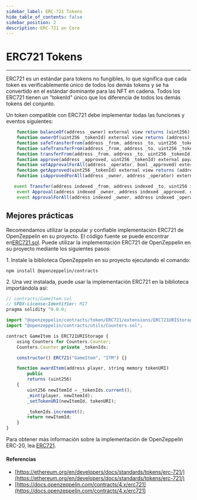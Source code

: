 ```yaml
---
sidebar_label: ERC-721 Tokens
hide_table_of_contents: false
sidebar_position: 2
description: ERC-721 on Core
---
```


# ERC721 Tokens

---

ERC721 es un estándar para tokens no fungibles, lo que significa que cada token es verificablemente único de todos los demás tokens y se ha convertido en el estándar dominante para las NFT en cadena. Todos los ERC721 tienen un "tokenId" único que los diferencia de todos los demás tokens del conjunto.

Un token compatible con ERC721 debe implementar todas las funciones y eventos siguientes:

```javascript
    function balanceOf(address _owner) external view returns (uint256);
    function ownerOf(uint256 _tokenId) external view returns (address);
    function safeTransferFrom(address _from, address _to, uint256 _tokenId, bytes data) external payable;
    function safeTransferFrom(address _from, address _to, uint256 _tokenId) external payable;
    function transferFrom(address _from, address _to, uint256 _tokenId) external payable;
    function approve(address _approved, uint256 _tokenId) external payable;
    function setApprovalForAll(address _operator, bool _approved) external;
    function getApproved(uint256 _tokenId) external view returns (address);
    function isApprovedForAll(address _owner, address _operator) external view returns (bool);
```

```javascript
   event Transfer(address indexed _from, address indexed _to, uint256 indexed _tokenId);
    event Approval(address indexed _owner, address indexed _approved, uint256 indexed _tokenId);
    event ApprovalForAll(address indexed _owner, address indexed _operator, bool _approved);
```

## Mejores prácticas

Recomendamos utilizar la popular y confiable implementación ERC721 de OpenZeppelin en su proyecto. El código fuente se puede encontrar en[ERC721.sol](https://github.com/OpenZeppelin/openzeppelin-contracts/blob/master/contracts/token/ERC721/ERC721.sol). Puede utilizar la implementación ERC721 de OpenZeppelin en su proyecto mediante los siguientes pasos:

1\. Instale la biblioteca OpenZeppelin en su proyecto ejecutando el comando:

`npm install @openzeppelin/contracts`

2\. Una vez instalada, puede usar la implementación ERC721 en la biblioteca importándola así:

```javascript
// contracts/GameItem.sol
// SPDX-License-Identifier: MIT
pragma solidity ^0.8.0;

import "@openzeppelin/contracts/token/ERC721/extensions/ERC721URIStorage.sol";
import "@openzeppelin/contracts/utils/Counters.sol";

contract GameItem is ERC721URIStorage {
    using Counters for Counters.Counter;
    Counters.Counter private _tokenIds;

    constructor() ERC721("GameItem", "ITM") {}

    function awardItem(address player, string memory tokenURI)
        public
        returns (uint256)
    {
        uint256 newItemId = _tokenIds.current();
        _mint(player, newItemId);
        _setTokenURI(newItemId, tokenURI);

        _tokenIds.increment();
        return newItemId;
    }
}
```

Para obtener más información sobre la implementación de OpenZeppelin ERC-20, lea [ERC721](https://docs.openzeppelin.com/contracts/4.x/erc721).

#### Referencias

- [https://ethereum.org/en/developers/docs/standards/tokens/erc-721/](https://ethereum.org/en/developers/docs/standards/tokens/erc-721/)
- [https://docs.openzeppelin.com/contracts/4.x/erc721](https://docs.openzeppelin.com/contracts/4.x/erc721)
